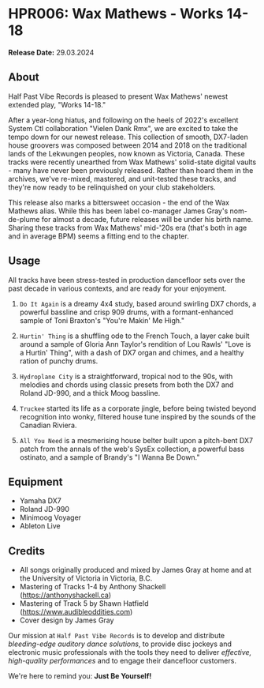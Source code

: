 # HPR006: Wax Mathews - Works 14-18

**Release Date:** 29.03.2024

## About
Half Past Vibe Records is pleased to present Wax Mathews' newest extended play, "Works 14-18."

After a year-long hiatus, and following on the heels of 2022's excellent System Ctl collaboration "Vielen Dank Rmx", we are excited to take the tempo down for our newest release. This collection of smooth, DX7-laden house groovers was composed between 2014 and 2018 on the traditional lands of the Lekwungen peoples, now known as Victoria, Canada. These tracks were recently unearthed from Wax Mathews' solid-state digital vaults - many have never been previously released. Rather than hoard them in the archives, we've re-mixed, mastered, and unit-tested these tracks, and they're now ready to be relinquished on your club stakeholders.

This release also marks a bittersweet occasion - the end of the Wax Mathews alias. While this has been label co-manager James Gray's nom-de-plume for almost a decade, future releases will be under his birth name. Sharing these tracks from Wax Mathews' mid-'20s era (that's both in age and in average BPM) seems a fitting end to the chapter.

## Usage
All tracks have been stress-tested in production dancefloor sets over the past decade in various contexts, and are ready for your enjoyment.

1. `Do It Again` is a dreamy 4x4 study, based around swirling DX7 chords, a powerful bassline and crisp 909 drums, with a formant-enhanced sample of Toni Braxton's "You're Makin' Me High."

2. `Hurtin' Thing` is a shuffling ode to the French Touch, a layer cake built around a sample of Gloria Ann Taylor's rendition of Lou Rawls' "Love is a Hurtin' Thing", with a dash of DX7 organ and chimes, and a healthy ration of punchy drums.

3. `Hydroplane City` is a straightforward, tropical nod to the 90s, with melodies and chords using classic presets from both the DX7 and Roland JD-990, and a thick Moog bassline.

4. `Truckee` started its life as a corporate jingle, before being twisted beyond recognition into wonky, filtered house tune inspired by the sounds of the Canadian Riviera.

5. `All You Need` is a mesmerising house belter built upon a pitch-bent DX7 patch from the annals of the web's SysEx collection, a powerful bass ostinato, and a sample of Brandy's "I Wanna Be Down."

## Equipment
* Yamaha DX7
* Roland JD-990
* Minimoog Voyager
* Ableton Live

## Credits
* All songs originally produced and mixed by James Gray at home and at the University of Victoria in Victoria, B.C.
* Mastering of Tracks 1-4 by Anthony Shackell (https://anthonyshackell.ca)
* Mastering of Track 5 by Shawn Hatfield (https://www.audibleoddities.com)
* Cover design by James Gray

Our mission at `Half Past Vibe Records` is to develop and distribute *bleeding-edge auditory dance solutions*, to provide disc jockeys and electronic music professionals with the tools they need to deliver *effective, high-quality performances* and to engage their dancefloor customers.

We're here to remind you: **Just Be Yourself!**
